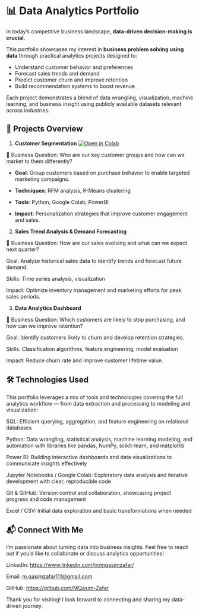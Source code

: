# 📊 Data Analytics Portfolio

In today’s competitive business landscape, **data-driven decision-making is crucial**.  

This portfolio showcases my interest in **business problem solving using data** through practical analytics projects designed to:

- Understand customer behavior and preferences  
- Forecast sales trends and demand  
- Predict customer churn and improve retention  
- Build recommendation systems to boost revenue 

Each project demonstrates a blend of data wrangling, visualization, machine learning, and business insight using publicly available datasets relevant across industries.

## 📂 Projects Overview

1. **Customer Segmentation**
[![Open in Colab](https://colab.research.google.com/assets/colab-badge.svg)](https://colab.research.google.com/drive/1vwIYJL_5drytR7Yx6IztJYJl96ZCLdsv#scrollTo=HN2Ro92gnTAs)


📍 Business Question: Who are our key customer groups and how can we market to them differently?

 -  **Goal**: Group customers based on purchase behavior to enable targeted marketing campaigns.

 - **Techniques**: RFM analysis, K-Means clustering

 - **Tools**: Python, Google Colab, PowerBI

 - **Impact**: Personalization strategies that improve customer engagement and sales.


2. **Sales Trend Analysis & Demand Forecasting**


📍 Business Question: How are our sales evolving and what can we expect next quarter?

Goal: Analyze historical sales data to identify trends and forecast future demand.

Skills: Time series analysis, visualization

Impact: Optimize inventory management and marketing efforts for peak sales periods.


3. **Data Analytics Dashboard**


📍 Business Question: Which customers are likely to stop purchasing, and how can we improve retention?

Goal: Identify customers likely to churn and develop retention strategies.

Skills: Classification algorithms, feature engineering, model evaluation

Impact: Reduce churn rate and improve customer lifetime value.


## 🛠️ Technologies Used

This portfolio leverages a mix of tools and technologies covering the full analytics workflow — from data extraction and processing to modeling and visualization:

SQL: Efficient querying, aggregation, and feature engineering on relational databases

Python: Data wrangling, statistical analysis, machine learning modeling, and automation with libraries like pandas, NumPy, scikit-learn, and matplotlib

Power BI: Building interactive dashboards and data visualizations to communicate insights effectively

Jupyter Notebooks / Google Colab: Exploratory data analysis and iterative development with clear, reproducible code

Git & GitHub: Version control and collaboration, showcasing project progress and code management

Excel / CSV: Initial data exploration and basic transformations when needed

## 📬 Connect With Me

I’m passionate about turning data into business insights. Feel free to reach out if you’d like to collaborate or discuss analytics opportunities!

LinkedIn: https://www.linkedin.com/in/mqasimzafar/

Email: m.qasimzafar111@gmail.com

GitHub: https://github.com/MQasim-Zafar

Thank you for visiting! I look forward to connecting and sharing my data-driven journey.
